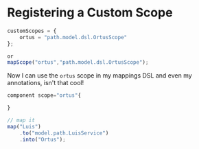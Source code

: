 # Registering a Custom Scope

```javascript
customScopes = {
	ortus = "path.model.dsl.OrtusScope"
};

or
mapScope("ortus","path.model.dsl.OrtusScope");

```

Now I can use the `ortus` scope in my mappings DSL and even my annotations, isn't that cool!

```javascript
component scope="ortus"{

}

// map it
map("Luis")
	.to("model.path.LuisService")
	.into("Ortus");
```
